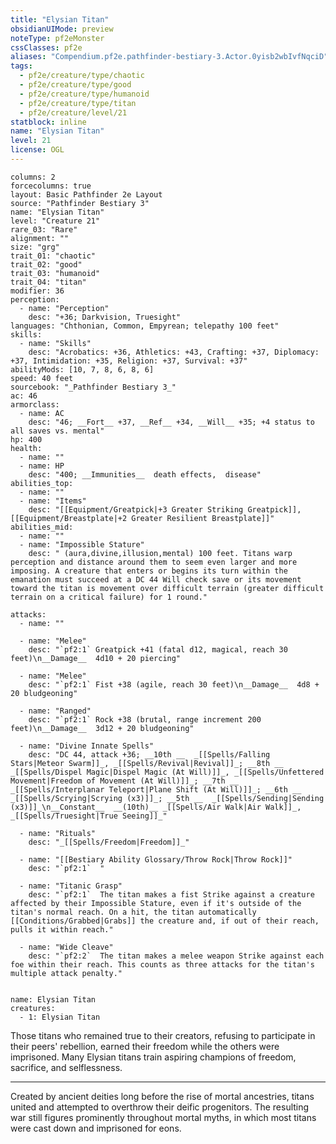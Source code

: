 ```yaml
---
title: "Elysian Titan"
obsidianUIMode: preview
noteType: pf2eMonster
cssClasses: pf2e
aliases: "Compendium.pf2e.pathfinder-bestiary-3.Actor.0yisb2wbIvfNqciD" 
tags:
  - pf2e/creature/type/chaotic
  - pf2e/creature/type/good
  - pf2e/creature/type/humanoid
  - pf2e/creature/type/titan
  - pf2e/creature/level/21
statblock: inline
name: "Elysian Titan"
level: 21
license: OGL
---
```


```statblock
columns: 2
forcecolumns: true
layout: Basic Pathfinder 2e Layout
source: "Pathfinder Bestiary 3"
name: "Elysian Titan"
level: "Creature 21"
rare_03: "Rare"
alignment: ""
size: "grg"
trait_01: "chaotic"
trait_02: "good"
trait_03: "humanoid"
trait_04: "titan"
modifier: 36
perception:
  - name: "Perception"
    desc: "+36; Darkvision, Truesight"
languages: "Chthonian, Common, Empyrean; telepathy 100 feet"
skills:
  - name: "Skills"
    desc: "Acrobatics: +36, Athletics: +43, Crafting: +37, Diplomacy: +37, Intimidation: +35, Religion: +37, Survival: +37"
abilityMods: [10, 7, 8, 6, 8, 6]
speed: 40 feet
sourcebook: "_Pathfinder Bestiary 3_"
ac: 46
armorclass:
  - name: AC
    desc: "46; __Fort__ +37, __Ref__ +34, __Will__ +35; +4 status to all saves vs. mental"
hp: 400
health:
  - name: ""
  - name: HP
    desc: "400; __Immunities__  death effects,  disease"
abilities_top:
  - name: ""
  - name: "Items"
    desc: "[[Equipment/Greatpick|+3 Greater Striking Greatpick]], [[Equipment/Breastplate|+2 Greater Resilient Breastplate]]"
abilities_mid:
  - name: ""
  - name: "Impossible Stature"
    desc: " (aura,divine,illusion,mental) 100 feet. Titans warp perception and distance around them to seem even larger and more imposing. A creature that enters or begins its turn within the emanation must succeed at a DC 44 Will check save or its movement toward the titan is movement over difficult terrain (greater difficult terrain on a critical failure) for 1 round."

attacks:
  - name: ""

  - name: "Melee"
    desc: "`pf2:1` Greatpick +41 (fatal d12, magical, reach 30 feet)\n__Damage__  4d10 + 20 piercing"

  - name: "Melee"
    desc: "`pf2:1` Fist +38 (agile, reach 30 feet)\n__Damage__  4d8 + 20 bludgeoning"

  - name: "Ranged"
    desc: "`pf2:1` Rock +38 (brutal, range increment 200 feet)\n__Damage__  3d12 + 20 bludgeoning"

  - name: "Divine Innate Spells"
    desc: "DC 44, attack +36; __10th __  _[[Spells/Falling Stars|Meteor Swarm]]_, _[[Spells/Revival|Revival]]_; __8th __  _[[Spells/Dispel Magic|Dispel Magic (At Will)]]_, _[[Spells/Unfettered Movement|Freedom of Movement (At Will)]]_; __7th __  _[[Spells/Interplanar Teleport|Plane Shift (At Will)]]_; __6th __  _[[Spells/Scrying|Scrying (x3)]]_; __5th __  _[[Spells/Sending|Sending (x3)]]_\n__Constant__  __(10th)__ _[[Spells/Air Walk|Air Walk]]_, _[[Spells/Truesight|True Seeing]]_"

  - name: "Rituals"
    desc: "_[[Spells/Freedom|Freedom]]_"

  - name: "[[Bestiary Ability Glossary/Throw Rock|Throw Rock]]"
    desc: "`pf2:1`  "

  - name: "Titanic Grasp"
    desc: "`pf2:1`  The titan makes a fist Strike against a creature affected by their Impossible Stature, even if it's outside of the titan's normal reach. On a hit, the titan automatically [[Conditions/Grabbed|Grabs]] the creature and, if out of their reach, pulls it within reach."

  - name: "Wide Cleave"
    desc: "`pf2:2`  The titan makes a melee weapon Strike against each foe within their reach. This counts as three attacks for the titan's multiple attack penalty."
 
```

```encounter-table
name: Elysian Titan
creatures:
  - 1: Elysian Titan
```



Those titans who remained true to their creators, refusing to participate in their peers' rebellion, earned their freedom while the others were imprisoned. Many Elysian titans train aspiring champions of freedom, sacrifice, and selflessness.

* * *

Created by ancient deities long before the rise of mortal ancestries, titans united and attempted to overthrow their deific progenitors. The resulting war still figures prominently throughout mortal myths, in which most titans were cast down and imprisoned for eons.
